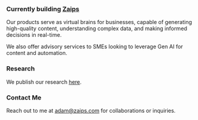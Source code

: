 ### Currently building [Zaips](https://zaips.com)

Our products serve as virtual brains for businesses, capable of generating high-quality content, understanding complex data, and making informed decisions in real-time.

We also offer advisory services to SMEs looking to leverage Gen AI for content and automation.

### Research

We publish our research [here](https://github.com/aivnte/zaips-research).

### Contact Me

Reach out to me at [adam@zaips.com](mailto:adam@zaips.com) for collaborations or inquiries.


